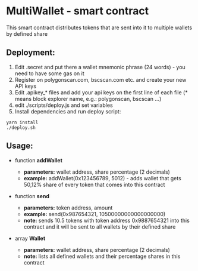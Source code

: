 # MultiWallet - smart contract

This smart contract distributes tokens that are sent into it to multiple wallets by defined share

## Deployment:

1. Edit .secret and put there a wallet mnemonic phrase (24 words) - you need to have some gas on it
2. Register on polygonscan.com, bscscan.com etc. and create your new API keys
3. Edit .apikey_* files and add your api keys on the first line of each file (* means block explorer name, e.g.: polygonscan, bscscan ...)
4. edit ./scripts/deploy.js and set variables
5. Install dependencies and run deploy script:
```console
yarn install
./deploy.sh
```

## Usage:

- function **addWallet**
  - **parameters:** wallet address, share percentage (2 decimals)
  - **example:** addWallet(0x123456789, 5012) - adds wallet that gets 50,12% share of every token that comes into this contract

- function **send**
  - **parameters:** token address, amount
  - **example:** send(0x987654321, 10500000000000000000)
  - **note:** sends 10.5 tokens with token address 0x9887654321 into this contract and it will be sent to all wallets by their defined share

- array **Wallet**
  - **parameters:** wallet address, share percentage (2 decimals)
  - **note:** lists all defined wallets and their percentage shares in this contract
